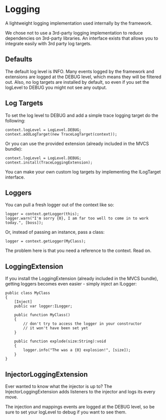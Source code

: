 # Logging

A lightweight logging implementation used internally by the framework.

We chose not to use a 3rd-party logging implementation to reduce dependencies on 3rd-party libraries. An interface exists that allows you to integrate easily with 3rd party log targets.

## Defaults

The default log level is INFO. Many events logged by the framework and extensions are logged at the DEBUG level, which means they will be filtered out. Also, no log targets are installed by default, so even if you set the logLevel to DEBUG you might not see any output.

## Log Targets

To set the log level to DEBUG and add a simple trace logging target do the following:

    context.logLevel = LogLevel.DEBUG;
    context.addLogTarget(new TraceLogTarget(context));

Or you can use the provided extension (already included in the MVCS bundle):

    context.logLevel = LogLevel.DEBUG;
    context.install(TraceLoggingExtension);

You can make your own custom log targets by implementing the ILogTarget interface.

## Loggers

You can pull a fresh logger out of the context like so:

    logger = context.getLogger(this);
    logger.warn("I'm sorry {0}, I am far too well to come in to work today.", [boss]);

Or, instead of passing an instance, pass a class:

    logger = context.getLogger(MyClass);

The problem here is that you need a reference to the context. Read on.

## LoggingExtension

If you install the LoggingExtension (already included in the MVCS bundle), getting loggers becomes even easier - simply inject an ILogger:

    public class MyClass
    {
        [Inject]
        public var logger:ILogger;

        public function MyClass()
        {
            // don't try to access the logger in your constructor
            // it won't have been set yet
        }

        public function explode(size:String):void
        {
            logger.info("The was a {0} explosion!", [size]);
        }
    }

## InjectorLoggingExtension

Ever wanted to know what the injector is up to? The InjectorLoggingExtension adds listeners to the injector and logs its every move.

The injection and mappings events are logged at the DEBUG level, so be sure to set your logLevel to debug if you want to see them.

